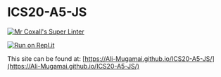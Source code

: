 # ICS20-A5-JS

[![Mr Coxall's Super Linter](https://github.com/Ali-Mugamai/ICS20-A5-JS/workflows/Mr%20Coxall's%20Super%20Linter/badge.svg)](https://github.com/Ali-Mugamai/ICS20-A5-JS/actions)

[![Run on Repl.it](https://repl.it/badge/github/Ali-Mugamai/ICS20-A5-JS)](https://repl.it/github/Ali-Mugamai/ICS20-A5-JS)

This site can be found at: [https://Ali-Mugamai.github.io/ICS20-A5-JS/](https://Ali-Mugamai.github.io/ICS20-A5-JS/)
